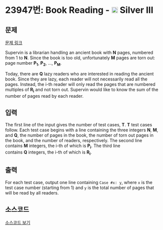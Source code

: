 # 23947번: Book Reading - <img src="https://static.solved.ac/tier_small/8.svg" style="height:20px" /> Silver III

<!-- performance -->

<!-- 문제 제출 후 깃허브에 푸시를 했을 때 제출한 코드의 성능이 입력될 공간입니다.-->

<!-- end -->

## 문제

[문제 링크](https://boj.kr/23947)


<p>Supervin is a librarian handling an ancient book with&nbsp;<b>N</b>&nbsp;pages, numbered from 1 to&nbsp;<b>N</b>. Since the book is too old, unfortunately&nbsp;<b>M</b>&nbsp;pages are torn out: page number&nbsp;<b>P<sub>1</sub></b>,&nbsp;<b>P<sub>2</sub></b>, ...,&nbsp;<b>P<sub>M</sub></b>.</p>

<p>Today, there are&nbsp;<b>Q</b>&nbsp;lazy readers who are interested in reading the ancient book. Since they are lazy, each reader will not necessarily read all the pages. Instead, the i-th reader will only read the pages that are numbered multiples of&nbsp;<b>R<sub>i</sub></b>&nbsp;and not torn out. Supervin would like to know the sum of the number of pages read by each reader.</p>



## 입력


<p>The first line of the input gives the number of test cases,&nbsp;<b>T</b>.&nbsp;<b>T</b>&nbsp;test cases follow. Each test case begins with a line containing the three integers&nbsp;<b>N</b>,&nbsp;<b>M</b>, and&nbsp;<b>Q</b>, the number of pages in the book, the number of torn out pages in the book, and the number of readers, respectively. The second line contains&nbsp;<b>M</b>&nbsp;integers, the i-th of which is&nbsp;<b>P<sub>i</sub></b>. The third line contains&nbsp;<b>Q</b>&nbsp;integers, the i-th of which is&nbsp;<b>R<sub>i</sub></b>.</p>



## 출력


<p>For each test case, output one line containing&nbsp;<code>Case #x: y</code>, where&nbsp;<code>x</code>&nbsp;is the test case number (starting from 1) and&nbsp;<code>y</code>&nbsp;is the total number of pages that will be read by all readers.</p>



## 소스코드

[소스코드 보기](Book%20Reading.py)